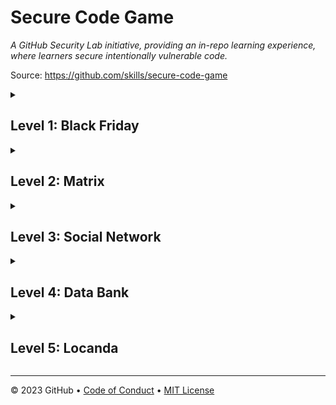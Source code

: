 # Secure Code Game

_A GitHub Security Lab initiative, providing an in-repo learning experience, where learners secure intentionally vulnerable code._

Source: https://github.com/skills/secure-code-game

<details id=1>
<summary><h2>Level 1: Black Friday</h2></summary>

_Welcome to "Secure Code Game"! :wave:_

### 📝 Storyline
A few days before the massive shopping event Black Friday, an electronics shop without an online presence rushed to create a website to reach a broader customer base. As a result, they spent all their budget on development without investing in security. Do you have what it takes to fix the bug and progress to Level 2?

### :keyboard: What's in the repo?
For each level, you will find the same file structure:
- `code` includes the vulnerable code to be reviewed
- `hack` exploits the vulnerabilities in `code`. Running `hack.py` will fail initially, your goal is to get this file to pass.
- `hint` offers a hint if you get stuck.
- `solution` provides one working solution. There are several possible solutions.
- `tests` contains the unit tests that should still pass after you have implemented your fix.

### 🚦 Time to start!
1. Review the code in `code.py`. Can you spot the bug?
1. Try to fix the bug. Ensure that unit tests are still passing.
1. You successfully completed the level when both `hack.py` and `tests.py` pass 🟢.
1. If you get stuck, read the hint in the `hint.js` file.
1. Compare your solution with `solution.py`.

</details>


<details id=2>
<summary><h2>Level 2: Matrix</h2></summary>

_You have completed Level 1: Black Friday! Welcome to Level 2: Matrix. :tada:_

### 📝 Storyline
At the time "The Matrix" was first released in 1999, programming was different. In the movie, a computer programmer named Thomas "Neo" Anderson leads the fight in an underground war against powerful computers who have constructed his entire reality with a system called the Matrix. Do you have what it takes to win that war and progress to Level 3?

### :keyboard: What's in the repo?
For each level, you will find the same file structure:
- `code` includes the vulnerable code to be reviewed
- `hack` exploits the vulnerabilities in `code`. Running `hack.py` will fail initially, your goal is to get this file to pass.
- `hint` offers a hint if you get stuck.
- `solution` provides one working solution. There are several possible solutions.
- `tests` contains the unit tests that should still pass after you have implemented your fix.

### 🚦 Time to start!
1. Keep working inside the same environment as in Level 1
1. If you skipped Level 1, go back and follow the 🚦 **Time to start** guide
1. Review the code in `code.h`. Can you spot the bug?
1. Try to fix the bug. Ensure that unit tests are still passing.
1. The level is completed successfully when both `hack.c` and `tests.c` pass. 🟢
1. If you get stuck, read the hint in the `hint.txt` file.
1. Compare your solution with `solution.c`.

</details>


<details id=3>
<summary><h2>Level 3: Social Network</h2></summary>

_Nice work finishing Level 2: Matrix! It's now time for Level 3: Social Network. :sparkles:_

### 📝 Storyline
The following fictitious story takes place in the mid-2030s. Authorities worldwide have become more digitized. Various governments are adapting social network technology to fight crime. The goal is to establish local communities that foster collaboration by supporting citizens with government-related questions. Other features include profile pictures, hashtags, real-time support in comments, and public tip sharing. Do you have what it takes to secure the social network and progress to Level 4?

### :keyboard: Setup instructions
- For Levels 3-5, we encourage you to enable code scanning with CodeQL. For more information about CodeQL, see "[About CodeQL](https://codeql.github.com/docs/codeql-overview/about-codeql/)." For instructions setting up code scanning, see "[Setting up code scanning using starter workflows](https://docs.github.com/en/code-security/code-scanning/automatically-scanning-your-code-for-vulnerabilities-and-errors/setting-up-code-scanning-for-a-repository#setting-up-code-scanning-using-starter-workflows)."

### :keyboard: What's in the repo?
For each level, you will find the same file structure:
- `code` includes the vulnerable code to be reviewed
- `hack` exploits the vulnerabilities in `code`. Running `hack.py` will fail initially, your goal is to get this file to pass.
- `hint` offers a hint if you get stuck.
- `solution` provides one working solution. There are several possible solutions.
- `tests` contains the unit tests that should still pass after you have implemented your fix.

### 🚦 Time to start!
1. The codebase generates several code scanning alerts. Your goal is to resolve these alerts for each level.
1. Review the code in `code.py`. Can you spot the bugs?
1. If you get stuck, read the code scanning alert.
1. Try to fix the bug. Make your changes and open a pull request to `main` or push your fix to a branch.
1. Check the tests and the code scanning results to confirm the alert for this level has now disappeared.

</details>


<details id=4>
<summary><h2>Level 4: Data Bank</h2></summary>

_Nicely done! Level 3: Social Network is complete. It's time for Level 4: Database. :partying_face:_

### 📝 Storyline
Databases are essential for our applications. However, malicious actors only need one entry point to exploit a database, so defenders must continuously protect all entry points. Can you secure them all?

### :keyboard: What's in the repo?
For each level, you will find the same file structure:
- `code` includes the vulnerable code to be reviewed
- `hack` exploits the vulnerabilities in `code`. Running `hack.py` will fail initially, your goal is to get this file to pass.
- `hint` offers a hint if you get stuck.
- `solution` provides one working solution. There are several possible solutions.
- `tests` contains the unit tests that should still pass after you have implemented your fix.

### :keyboard: Setup instructions
For Levels 3-5, we encourage you to enable code scanning with CodeQL. For more information about CodeQL, see "[About CodeQL](https://codeql.github.com/docs/codeql-overview/about-codeql/)." For instructions setting up code scanning, see "[Setting up code scanning using starter workflows](https://docs.github.com/en/code-security/code-scanning/automatically-scanning-your-code-for-vulnerabilities-and-errors/setting-up-code-scanning-for-a-repository#setting-up-code-scanning-using-starter-workflows)."

### 🚦 Time to start!
1. The codebase generates several code scanning alerts. Your goal is to resolve these alerts for each level.
1. Review the code in `code.py`. Can you spot the bugs?
1. If you get stuck, read the code scanning alert.
1. Try to fix the bug. Make your changes and open a pull request to `main` or push your fix to a branch.
1. Check the tests and the code scanning results to confirm the alert for this level has now disappeared.

</details>


<details id=5>
<summary><h2>Level 5: Locanda</h2></summary>

_Almost there! One level to go! :heart:_

### 📝 Storyline
It's a common myth that passwords should be complex. In reality, it's more important that passwords are long. Some people choose phrases as their passwords. Users should avoid common expressions from movies, books, or songs to safeguard against dictionary attacks. Your password may be strong, but for this exercise, a website you have registered with has made a fatal but quite common mistake. Can you spot and fix the bug? Good luck!

### :keyboard: What's in the repo?
For each level, you will find the same file structure:
- `code` includes the vulnerable code to be reviewed
- `hack` exploits the vulnerabilities in `code`. Running `hack.py` will fail initially, your goal is to get this file to pass.
- `hint` offers a hint if you get stuck.
- `solution` provides one working solution. There are several possible solutions.
- `tests` contains the unit tests that should still pass after you have implemented your fix.

### :keyboard: Setup instructions
For Levels 3-5, we encourage you to enable code scanning with CodeQL. For more information about CodeQL, see "[About CodeQL](https://codeql.github.com/docs/codeql-overview/about-codeql/)." For instructions setting up code scanning, see "[Setting up code scanning using starter workflows](https://docs.github.com/en/code-security/code-scanning/automatically-scanning-your-code-for-vulnerabilities-and-errors/setting-up-code-scanning-for-a-repository#setting-up-code-scanning-using-starter-workflows)."

### 🚦 Time to start!
1. The codebase generates several code scanning alerts. Your goal is to resolve these alerts for each level.
1. Review the code in `code.py`. Can you spot the bugs?
1. If you get stuck, read the code scanning alert.
1. Try to fix the bug. Make your changes and open a pull request to `main` or push your fix to a branch.
1. Check the tests and the code scanning results to confirm the alert for this level has now disappeared.

</details>

---

&copy; 2023 GitHub &bull; [Code of Conduct](https://www.contributor-covenant.org/version/2/1/code_of_conduct/code_of_conduct.md) &bull; [MIT License](https://gh.io/mit)
